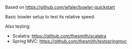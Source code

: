 Based on https://github.com/wfaler/bowler-quickstart

Basic bowler setup to test its relative speed.

Also testing: 
* Scalatra: https://github.com/thesmith/scalatra 
* Spring MVC: https://github.com/thesmith/testspringmvc

